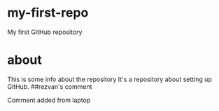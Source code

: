 
# my-first-repo
My first GitHub repository
# about
This is some info about the repository
It's a repository about setting up GitHub.
##rezvan's comment

Comment added from laptop